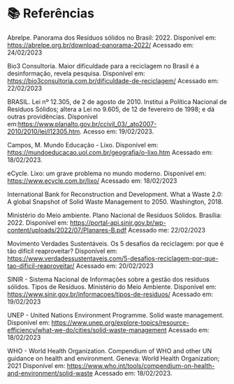 # 📚 Referências

Abrelpe. Panorama dos Resíduos sólidos no Brasil: 2022. Disponível em: https://abrelpe.org.br/download-panorama-2022/ Acessado em: 24/02/2023

Bio3 Consultoria. Maior dificuldade para a reciclagem no Brasil é a desinformação, revela pesquisa. Disponível em: https://bio3consultoria.com.br/dificuldade-de-reciclagem/ Acessado em: 22/02/2023

BRASIL. Lei nº 12.305, de 2 de agosto de 2010. Institui a Política Nacional de Resíduos Sólidos; altera a Lei no 9.605, de 12 de fevereiro de 1998; e dá outras providências. Disponível em:https://www.planalto.gov.br/ccivil_03/_ato2007-2010/2010/lei/l12305.htm. Acesso em: 19/02/2023.

Campos, M. Mundo Educação - Lixo. Disponível em: https://mundoeducacao.uol.com.br/geografia/o-lixo.htm Acessado em: 18/02/2023.

eCycle. Lixo: um grave problema no mundo moderno. Disponível em: https://www.ecycle.com.br/lixo/ Acessado em: 18/02/2023

International Bank for Reconstruction and Development. What a Waste 2.0: A global Snapshot of Solid Waste Management to 2050. Washington, 2018.

Ministério do Meio ambiente. Plano Nacional de Resíduos Sólidos. Brasília: 2022. Disponível em: https://portal-api.sinir.gov.br/wp-content/uploads/2022/07/Planares-B.pdf Acessado me: 22/02/2023

Movimento Verdades Sustentáveis. Os 5 desafios da reciclagem: por que é tão difícil reaproveitar? Disponível em: https://www.verdadessustentaveis.com/5-desafios-reciclagem-por-que-tao-dificil-reaproveitar/ Acessado em: 20/02/2023

SINIR - Sistema Nacional de Informações sobre a gestão dos resíduos sólidos. Tipos de Resíduos. Ministério do Meio Ambiente. Disponível em: https://www.sinir.gov.br/informacoes/tipos-de-residuos/ Acessado em: 19/02/2023

UNEP - United Nations Environment Programme. Solid waste management. Disponível em: https://www.unep.org/explore-topics/resource-efficiency/what-we-do/cities/solid-waste-management Acessado em: 18/02/2023

WHO - World Health Organization. Compendium of WHO and other UN guidance on health and environment. Geneva: World Health Organization; 2021 Disponível em: https://www.who.int/tools/compendium-on-health-and-environment/solid-waste Acessado em: 18/02/2023.
